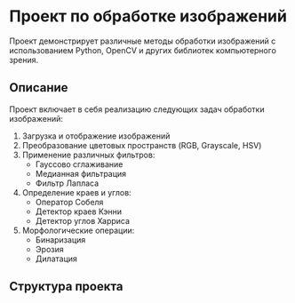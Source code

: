 # Проект по обработке изображений

Проект демонстрирует различные методы обработки изображений с использованием Python, OpenCV и других библиотек компьютерного зрения.

## Описание

Проект включает в себя реализацию следующих задач обработки изображений:

1. Загрузка и отображение изображений
2. Преобразование цветовых пространств (RGB, Grayscale, HSV)
3. Применение различных фильтров:
   - Гауссово сглаживание
   - Медианная фильтрация
   - Фильтр Лапласа
4. Определение краев и углов:
   - Оператор Собеля
   - Детектор краев Кэнни
   - Детектор углов Харриса
5. Морфологические операции:
   - Бинаризация
   - Эрозия
   - Дилатация

## Структура проекта 